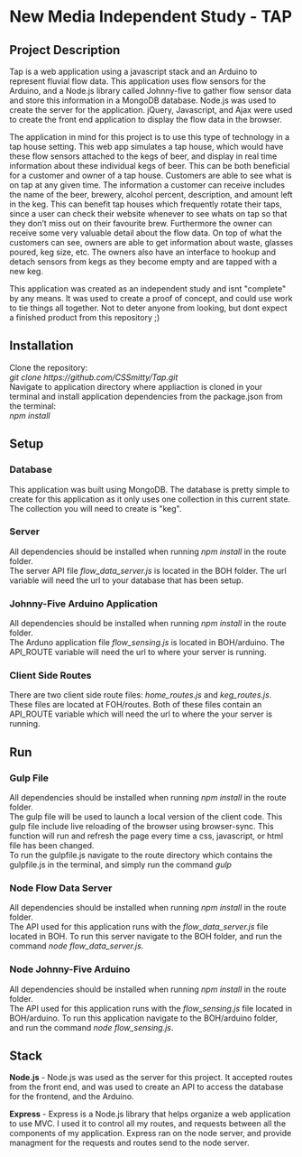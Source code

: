 <h1>New Media Independent Study - TAP</h1>

<h2>Project Description</h2>
<p>Tap is a web application using a javascript stack and an Arduino to represent fluvial flow data.
This application uses flow sensors for the Arduino, and a Node.js library called Johnny-five to
gather flow sensor data and store this information in a MongoDB database. Node.js was used to create the server for the 
application. jQuery, Javascript, and Ajax were used to create the front end application 
to display the flow data in the browser.</p>
<p>The application in mind for this project is to use this type of technology in a tap house setting.
This web app simulates a tap house, which would have these flow sensors attached to the kegs
of beer, and display in real time information about these individual kegs of beer. This can be
both beneficial for a customer and owner of a tap house. Customers are able to see what is on
tap at any given time. The information a customer can receive includes the name of the beer,
brewery, alcohol percent, description, and amount left in the keg. This can benefit tap houses
which frequently rotate their taps, since a user can check their website whenever to see whats
on tap so that they don’t miss out on their favourite brew. Furthermore the owner can receive
some very valuable detail about the flow data. On top of what the customers can see, owners
are able to get information about waste, glasses poured, keg size, etc. The owners also have an
interface to hookup and detach sensors from kegs as they become empty and are tapped with a
new keg.</p>
<p>This application was created as an independent study and isnt "complete" by any means. It was used 
to create a proof of concept, and could use work to tie things all together. Not to deter anyone from 
looking, but dont expect a finished product from this repository ;)</p>

<h2>Installation</h2>
<p>Clone the repository:
<br><em>git clone https://github.com/CSSmitty/Tap.git</em>
<br>Navigate to application directory where appliaction is cloned in your terminal and 
install application dependencies from the package.json from the terminal:
<br><em>npm install</em></p>

<h2>Setup</h2>
<h3>Database</h3>
<p>This application was built using MongoDB. The database is pretty simple to create for this application as 
it only uses one collection in this current state. The collection you will need to create is "keg".<p>
<h3>Server</h3>
<p>All dependencies should be installed when running <em>npm install</em> in the route folder.
<br>The server API file <em>flow_data_server.js</em> is located in the BOH folder. The url variable will need 
the url to your database that has been setup.</p>
<h3>Johnny-Five Arduino Application</h3>
<p>All dependencies should be installed when running <em>npm install</em> in the route folder.
<br>The Arduno application file <em>flow_sensing.js</em> is located in BOH/arduino. The API_ROUTE variable will 
need the url to where your server is running.</p>
<h3>Client Side Routes</h3>
<p>There are two client side route files: <em>home_routes.js</em> and <em>keg_routes.js</em>. These files 
are located at FOH/routes. Both of these files contain an API_ROUTE variable which will need the url to 
where the your server is running.</p>

<h2>Run</h2>
<h3>Gulp File</h3>
<p>All dependencies should be installed when running <em>npm install</em> in the route folder.
<br>The gulp file will be used to launch a local version of the client code. This gulp file 
include live reloading of the browser using browser-sync. This function will run and refresh 
the page every time a css, javascript, or html file has been changed.
<br>To run the gulpfile.js navigate to the route directory which contains the gulpfile.js in the 
terminal, and simply run the command <em>gulp</em></p>
<h3>Node Flow Data Server</h3>
<p>All dependencies should be installed when running <em>npm install</em> in the route folder.
<br>The API used for this application runs with the <em>flow_data_server.js</em> file located in BOH. 
To run this server navigate to the BOH folder, and run the command <em>node flow_data_server.js</em>.
<h3>Node Johnny-Five Arduino</h3>
<p>All dependencies should be installed when running <em>npm install</em> in the route folder.
<br>The API used for this application runs with the <em>flow_sensing.js</em> file located in BOH/arduino. 
To run this application navigate to the BOH/arduino folder, and run the command <em>node flow_sensing.js</em>.</p>
<h2>Stack</h2>
<p><strong>Node.js</strong> - Node.js was used as the server for this project. It accepted routes from the front end,
and was used to create an API to access the database for the frontend, and the Arduino.
<br>
<p><strong>Express</strong> - Express is a Node.js library that helps organize a web application to use MVC. I used
it to control all my routes, and requests between all the components of my application. Express
ran on the node server, and provide managment for the requests and routes send to the node
server.</p>
<br>
<p><strong>
